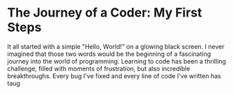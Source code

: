 # The Journey of a Coder: My First Steps

It all started with a simple "Hello, World!" on a glowing black screen.
I never imagined that those two words would be the beginning of a
fascinating journey into the world of programming. Learning to code has
been a thrilling challenge, filled with moments of frustration, but also
incredible breakthroughs. Every bug I've fixed and every line of code I've
written has taug
